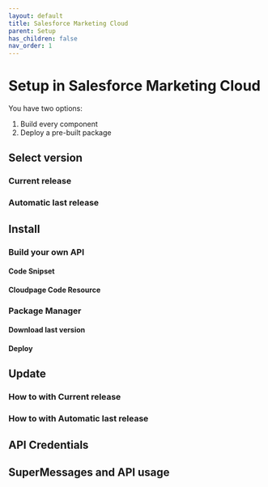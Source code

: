 ```yaml
---
layout: default
title: Salesforce Marketing Cloud
parent: Setup
has_children: false
nav_order: 1
---
```


# Setup in Salesforce Marketing Cloud

You have two options: 
1. Build every component
2. Deploy a pre-built package 

## Select version
### Current release
### Automatic last release

## Install
### Build your own API
#### Code Snipset
#### Cloudpage Code Resource
### Package Manager
#### Download last version
#### Deploy

## Update
### How to with Current release
### How to with Automatic last release

## API Credentials

## SuperMessages and API usage
